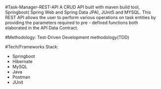 #Task-Manager-REST-API
A CRUD API built with maven build tool, Springboot( Spring Web and Spring Data JPA), JUnit5 and MYSQL. This REST API allows the user to perform various operations on task entities by providing the parameters required to pre - defined functions both elaborated in the API Data Contract.

#Methodology:
Test-Driven Development methodology(TDD)

#Tech/Frameworks Stack:
- Springboot
- Hibernate
- MySQL
- Java
- Postman
- JUnit
